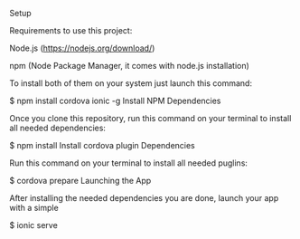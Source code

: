 Setup

Requirements to use this project:

Node.js (https://nodejs.org/download/)

npm (Node Package Manager, it comes with node.js installation)

To install both of them on your system just launch this command:

$ npm install cordova ionic -g
Install NPM Dependencies


Once you clone this repository, run this command on your terminal to install all needed dependencies:

$ npm install
Install cordova plugin Dependencies

Run this command on your terminal to install all needed puglins:

$ cordova prepare
Launching the App


After installing the needed dependencies you are done, launch your app with a simple

$ ionic serve
